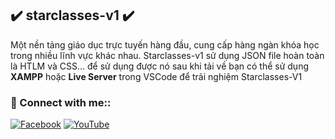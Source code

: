 ## ✔️ starclasses-v1 ✔️
Một nền tảng giáo dục trực tuyến hàng đầu, cung cấp hàng ngàn khóa học trong nhiều lĩnh vực khác nhau.
Starclasses-v1 sử dụng JSON file hoàn toàn là HTLM và CSS... để sử dụng được nó sau khi tải về bạn có thể sử dụng **XAMPP** hoặc **Live Server** trong VSCode để trải nghiệm Starclasses-V1
### 🚀 Connect with me::
[![Facebook](https://img.shields.io/badge/Facebook-%231877F2.svg?logo=Facebook&logoColor=white)](https://facebook.com/q5nguyenn) [![YouTube](https://img.shields.io/badge/YouTube-%23FF0000.svg?logo=YouTube&logoColor=white)](https://youtube.com/@UCukvu0KDOp2MY4kORfRuy5Q) 
